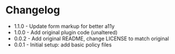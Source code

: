 # Changelog

* 1.1.0 - Update form markup for better a11y
* 1.0.0 - Add original plugin code (unaltered)
* 0.0.2 - Add original README, change LICENSE to match original
* 0.0.1 - Initial setup: add basic policy files

